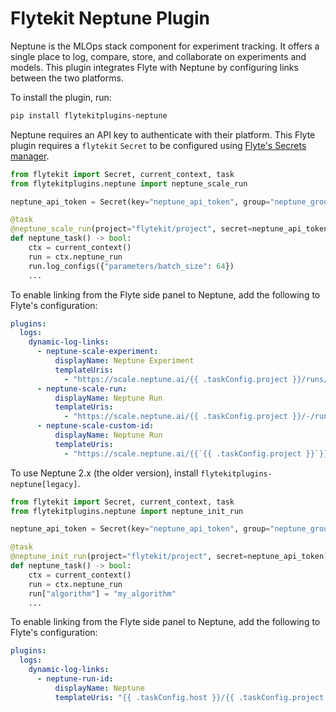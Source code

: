 # Flytekit Neptune Plugin

Neptune is the MLOps stack component for experiment tracking. It offers a single place to log, compare, store, and collaborate on experiments and models. This plugin integrates Flyte with Neptune by configuring links between the two platforms.

To install the plugin, run:

```bash
pip install flytekitplugins-neptune
```

Neptune requires an API key to authenticate with their platform. This Flyte plugin requires a `flytekit` `Secret` to be configured using [Flyte's Secrets manager](https://docs.flyte.org/en/latest/user_guide/productionizing/secrets.html).


```python
from flytekit import Secret, current_context, task
from flytekitplugins.neptune import neptune_scale_run

neptune_api_token = Secret(key="neptune_api_token", group="neptune_group")

@task
@neptune_scale_run(project="flytekit/project", secret=neptune_api_token)
def neptune_task() -> bool:
    ctx = current_context()
    run = ctx.neptune_run
    run.log_configs({"parameters/batch_size": 64})
    ...
```

To enable linking from the Flyte side panel to Neptune, add the following to Flyte's configuration:

```yaml
plugins:
  logs:
    dynamic-log-links:
      - neptune-scale-experiment:
          displayName: Neptune Experiment
          templateUris:
            - "https://scale.neptune.ai/{{ .taskConfig.project }}/runs/details?viewId=standard-view&runIdentificationKey={{ .taskConfig.id }}&type=experiment"
      - neptune-scale-run:
          displayName: Neptune Run
          templateUris:
            - "https://scale.neptune.ai/{{ .taskConfig.project }}/-/run/?customId={{ .podName }}"
      - neptune-scale-custom-id:
          displayName: Neptune Run
          templateUris:
            - "https://scale.neptune.ai/{{`{{ .taskConfig.project }}`}}/-/run/?customId={{`{{ .taskConfig.id }}`}}"
```

To use Neptune 2.x (the older version), install `flytekitplugins-neptune[legacy]`.

```python
from flytekit import Secret, current_context, task
from flytekitplugins.neptune import neptune_init_run

neptune_api_token = Secret(key="neptune_api_token", group="neptune_group")

@task
@neptune_init_run(project="flytekit/project", secret=neptune_api_token)
def neptune_task() -> bool:
    ctx = current_context()
    run = ctx.neptune_run
    run["algorithm"] = "my_algorithm"
    ...
```

To enable linking from the Flyte side panel to Neptune, add the following to Flyte's configuration:

```yaml
plugins:
  logs:
    dynamic-log-links:
      - neptune-run-id:
          displayName: Neptune
          templateUris: "{{ .taskConfig.host }}/{{ .taskConfig.project }}?query=(%60flyte%2Fexecution_id%60%3Astring%20%3D%20%22{{ .executionName }}-{{ .nodeId }}-{{ .taskRetryAttempt }}%22)&lbViewUnpacked=true"
```
